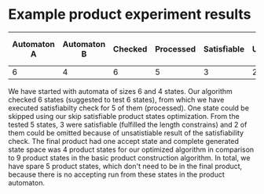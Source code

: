 # Example product experiment results
| Automaton A | Automaton B | Checked | Processed | Satisfiable | Unsatisfiable | Skipped |Handle and Loop A | Handle and Loop B | Product Optimized | Product Basic | Product Final States | Spared state space |
| - | - | - | - | - | - | - | - | - | - | - | - | - |
| 6 | 4 | 6 | 5 | 3 | 2 | 1 | 8 | 6 | 4 | 9 | 1 | 5 |

We have started with automata of sizes 6 and 4 states. Our algorithm checked 6 states (suggested to test 6 states), from which we have executed satisfiabilty check for 5 of them (processed). One state could be skipped using our skip satisfiable product states optimization. From the tested 5 states, 3 were satisfiable (fulfilled the length constrains) and 2 of them could be omitted because of unsatistiable result of the satisfiability check. The final product had one accept state and complete generated state space was 4 product states for our optimized algorithm in comparison to 9 product states in the basic product construction algorithm. In total, we have spare 5 product states, which don't need to be in the final product, because there is no accepting run from these states in the product automaton.
